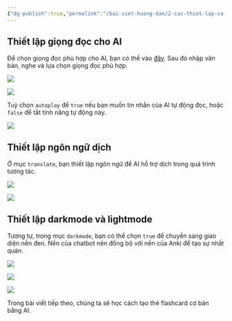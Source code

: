 ```yaml
---
{"dg-publish":true,"permalink":"/bai-viet-huong-dan/2-cac-thiet-lap-co-ban-trong-langki/"}
---
```


## Thiết lập giọng đọc cho AI

Để chọn giọng đọc phù hợp cho AI, bạn có thể vào [đây](https://mrntn161.github.io/Text-to-speech-demo/). Sau đó nhập văn bản, nghe và lựa chọn giọng đọc phù hợp. 

![](https://i.imgur.com/wBu4lTJ.png)

![](https://i.imgur.com/1Xnc191.png)

Tuỳ chọn `autoplay` để `true` nếu bạn muốn tin nhắn của AI tự động đọc, hoặc `false` để tắt tính năng tự động này.

![](https://i.imgur.com/6adawy7.png)

## Thiết lập ngôn ngữ dịch

Ở mục `translate`, bạn thiết lập ngôn ngữ để AI hỗ trợ dịch trong quá trình tương tác.

![](https://i.imgur.com/UQ1xe6n.png)

![](https://i.imgur.com/VKnHjXg.png)

## Thiết lập darkmode và lightmode

Tương tự, trong mục `darkmode`, bạn có thể chọn `true` để chuyển sang giao diện nền đen. Nền của chatbot nên đồng bộ với nền của Anki để tạo sự nhất quán.

![](https://i.imgur.com/TxWdaug.png)

![](https://i.imgur.com/wAA1qXE.png)

![](https://i.imgur.com/ITbz5Qv.png)

Trong bài viết tiếp theo, chúng ta sẽ học cách tạo thẻ flashcard cơ bản bằng AI.